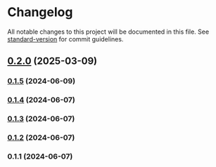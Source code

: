 # Changelog

All notable changes to this project will be documented in this file. See [standard-version](https://github.com/conventional-changelog/standard-version) for commit guidelines.

## [0.2.0](https://github.com/abraham-ukachi/ab-elements-app/compare/v0.1.5...v0.2.0) (2025-03-09)

### [0.1.5](https://github.com/abraham-ukachi/ab-elements-app/compare/v0.1.4...v0.1.5) (2024-06-09)

### [0.1.4](https://github.com/abraham-ukachi/ab-elements-app/compare/v0.1.3...v0.1.4) (2024-06-07)

### [0.1.3](https://github.com/abraham-ukachi/ab-elements-app/compare/v0.1.2...v0.1.3) (2024-06-07)

### [0.1.2](https://github.com/abraham-ukachi/ab-elements-app/compare/v0.1.1...v0.1.2) (2024-06-07)

### 0.1.1 (2024-06-07)
